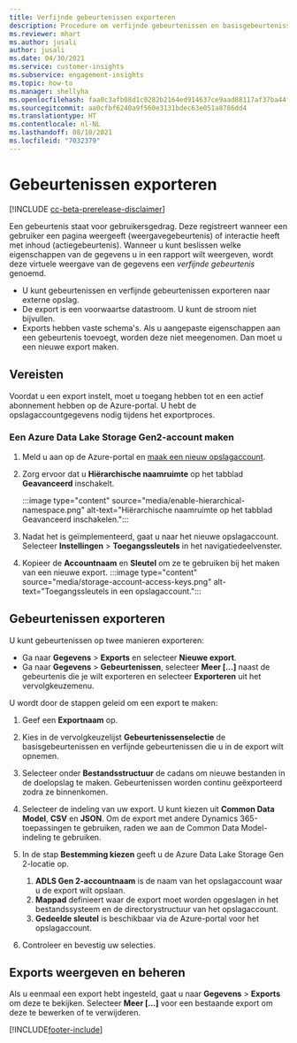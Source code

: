 ```yaml
---
title: Verfijnde gebeurtenissen exporteren
description: Procedure om verfijnde gebeurtenissen en basisgebeurtenissen te exporteren.
ms.reviewer: mhart
ms.author: jusali
author: jusali
ms.date: 04/30/2021
ms.service: customer-insights
ms.subservice: engagement-insights
ms.topic: how-to
ms.manager: shellyha
ms.openlocfilehash: faa0c3afb08d1c0282b2164ed914637ce9aad88117af37ba44fdb81e7610e574
ms.sourcegitcommit: aa0cfbf6240a9f560e3131bdec63e051a8786dd4
ms.translationtype: HT
ms.contentlocale: nl-NL
ms.lasthandoff: 08/10/2021
ms.locfileid: "7032379"
---
```

# <a name="export-events"></a>Gebeurtenissen exporteren

[!INCLUDE [cc-beta-prerelease-disclaimer](includes/cc-beta-prerelease-disclaimer.md)]

Een gebeurtenis staat voor gebruikersgedrag. Deze registreert wanneer een gebruiker een pagina weergeeft (weergavegebeurtenis) of interactie heeft met inhoud (actiegebeurtenis). Wanneer u kunt beslissen welke eigenschappen van de gegevens u in een rapport wilt weergeven, wordt deze virtuele weergave van de gegevens een *verfijnde gebeurtenis* genoemd. 

- U kunt gebeurtenissen en verfijnde gebeurtenissen exporteren naar externe opslag. 
- De export is een voorwaartse datastroom. U kunt de stroom niet bijvullen. 
- Exports hebben vaste schema's. Als u aangepaste eigenschappen aan een gebeurtenis toevoegt, worden deze niet meegenomen. Dan moet u een nieuwe export maken.

## <a name="prerequisites"></a>Vereisten

Voordat u een export instelt, moet u toegang hebben tot en een actief abonnement hebben op de Azure-portal. U hebt de opslagaccountgegevens nodig tijdens het exportproces. 

### <a name="create-an-azure-data-lake-storage-gen-2-accounts"></a>Een Azure Data Lake Storage Gen2-account maken

1. Meld u aan op de Azure-portal en [maak een nieuw opslagaccount](/azure/storage/common/storage-account-create). 

1. Zorg ervoor dat u **Hiërarchische naamruimte** op het tabblad **Geavanceerd** inschakelt. 

   :::image type="content" source="media/enable-hierarchical-namespace.png" alt-text="Hiërarchische naamruimte op het tabblad Geavanceerd inschakelen.":::

1. Nadat het is geïmplementeerd, gaat u naar het nieuwe opslagaccount. Selecteer **Instellingen** > **Toegangssleutels** in het navigatiedeelvenster. 

1. Kopieer de **Accountnaam** en **Sleutel** om ze te gebruiken bij het maken van een nieuwe export.
   :::image type="content" source="media/storage-account-access-keys.png" alt-text="Toegangssleutels in een opslagaccount.":::

## <a name="export-events"></a>Gebeurtenissen exporteren

U kunt gebeurtenissen op twee manieren exporteren: 
- Ga naar **Gegevens** > **Exports** en selecteer **Nieuwe export**.
- Ga naar **Gegevens** > **Gebeurtenissen**, selecteer **Meer [...]** naast de gebeurtenis die je wilt exporteren en selecteer **Exporteren** uit het vervolgkeuzemenu. 

U wordt door de stappen geleid om een export te maken:

1. Geef een **Exportnaam** op.

1. Kies in de vervolgkeuzelijst **Gebeurtenissenselectie** de basisgebeurtenissen en verfijnde gebeurtenissen die u in de export wilt opnemen. 

1. Selecteer onder **Bestandsstructuur** de cadans om nieuwe bestanden in de doelopslag te maken. Gebeurtenissen worden continu geëxporteerd zodra ze binnenkomen.

1. Selecteer de indeling van uw export. U kunt kiezen uit **Common Data Model**, **CSV** en **JSON**. Om de export met andere Dynamics 365-toepassingen te gebruiken, raden we aan de Common Data Model-indeling te gebruiken.

1. In de stap **Bestemming kiezen** geeft u de Azure Data Lake Storage Gen 2-locatie op.
    1. **ADLS Gen 2-accountnaam** is de naam van het opslagaccount waar u de export wilt opslaan. 
    1. **Mappad** definieert waar de export moet worden opgeslagen in het bestandssysteem en de directorystructuur van het opslagaccount.
    1. **Gedeelde sleutel** is beschikbaar via de Azure-portal voor het opslagaccount.

1. Controleer en bevestig uw selecties.

## <a name="view-and-manage-exports"></a>Exports weergeven en beheren

Als u eenmaal een export hebt ingesteld, gaat u naar **Gegevens** > **Exports** om deze te bekijken. Selecteer **Meer [...]** voor een bestaande export om deze te bewerken of te verwijderen.


[!INCLUDE[footer-include](../includes/footer-banner.md)]